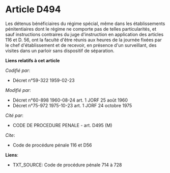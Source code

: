 # Article D494

Les détenus bénéficiaires du régime spécial, même dans les établissements pénitentiaires dont le régime ne comporte pas de
telles particularités, et sauf instructions contraires du juge d'instruction en application des articles 116 et D. 56, ont la
faculté d'être réunis aux heures de la journée fixées par le chef d'établissement et de recevoir, en présence d'un
surveillant, des visites dans un parloir sans dispositif de séparation.

**Liens relatifs à cet article**

_Codifié par_:

  - Décret n°59-322 1959-02-23

_Modifié par_:

  - Décret n°60-898 1960-08-24 art. 1 JORF 25 août 1960
  - Décret n°75-972 1975-10-23 art. 1 JORF 24 octobre 1975

_Cité par_:

  - CODE DE PROCEDURE PENALE - art. D495 (M)

_Cite_:

  - Code de procédure pénale 116 et D56

**Liens**:

  - TXT_SOURCE: Code de procédure pénale 714 à 728
